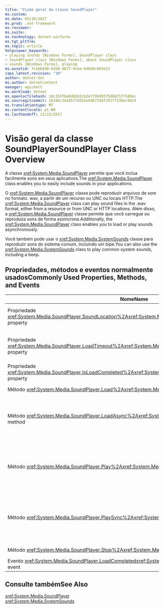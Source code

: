 ```yaml
---
title: "Visão geral da classe SoundPlayer"
ms.custom: 
ms.date: 03/30/2017
ms.prod: .net-framework
ms.reviewer: 
ms.suite: 
ms.technology: dotnet-winforms
ms.tgt_pltfrm: 
ms.topic: article
helpviewer_keywords:
- playing sounds [Windows Forms], SoundPlayer class
- SoundPlayer class [Windows Forms], about SoundPlayer class
- sounds [Windows Forms], playing
ms.assetid: fcebb938-62b9-4677-9cbe-6465bc863e22
caps.latest.revision: "10"
author: dotnet-bot
ms.author: dotnetcontent
manager: wpickett
ms.workload: dotnet
ms.openlocfilehash: 3dc355fbe0d8262cb24779b99375d6075f758bbc
ms.sourcegitcommit: 16186c34a957fdd52e5db7294f291f7530ac9d24
ms.translationtype: MT
ms.contentlocale: pt-BR
ms.lasthandoff: 12/22/2017
---
```

# <a name="soundplayer-class-overview"></a><span data-ttu-id="097c7-102">Visão geral da classe SoundPlayer</span><span class="sxs-lookup"><span data-stu-id="097c7-102">SoundPlayer Class Overview</span></span>
<span data-ttu-id="097c7-103">A classe <xref:System.Media.SoundPlayer> permite que você inclua facilmente sons em seus aplicativos.</span><span class="sxs-lookup"><span data-stu-id="097c7-103">The <xref:System.Media.SoundPlayer> class enables you to easily include sounds in your applications.</span></span>  
  
 <span data-ttu-id="097c7-104">O <xref:System.Media.SoundPlayer> classe pode reproduzir arquivos de som no formato. wav, a partir de um recurso ou UNC ou locais HTTP.</span><span class="sxs-lookup"><span data-stu-id="097c7-104">The <xref:System.Media.SoundPlayer> class can play sound files in the .wav format, either from a resource or from UNC or HTTP locations.</span></span> <span data-ttu-id="097c7-105">Além disso, a <xref:System.Media.SoundPlayer> classe permite que você carregue ou reproduza sons de forma assíncrona.</span><span class="sxs-lookup"><span data-stu-id="097c7-105">Additionally, the <xref:System.Media.SoundPlayer> class enables you to load or play sounds asynchronously.</span></span>  
  
 <span data-ttu-id="097c7-106">Você também pode usar o <xref:System.Media.SystemSounds> classe para reproduzir sons do sistema comum, incluindo um bipe.</span><span class="sxs-lookup"><span data-stu-id="097c7-106">You can also use the <xref:System.Media.SystemSounds> class to play common system sounds, including a beep.</span></span>  
  
## <a name="commonly-used-properties-methods-and-events"></a><span data-ttu-id="097c7-107">Propriedades, métodos e eventos normalmente usados</span><span class="sxs-lookup"><span data-stu-id="097c7-107">Commonly Used Properties, Methods, and Events</span></span>  
  
|<span data-ttu-id="097c7-108">Nome</span><span class="sxs-lookup"><span data-stu-id="097c7-108">Name</span></span>|<span data-ttu-id="097c7-109">Descrição</span><span class="sxs-lookup"><span data-stu-id="097c7-109">Description</span></span>|  
|----------|-----------------|  
|<span data-ttu-id="097c7-110">Propriedade <xref:System.Media.SoundPlayer.SoundLocation%2A></span><span class="sxs-lookup"><span data-stu-id="097c7-110"><xref:System.Media.SoundPlayer.SoundLocation%2A> property</span></span>|<span data-ttu-id="097c7-111">O caminho do arquivo ou o endereço Web do som.</span><span class="sxs-lookup"><span data-stu-id="097c7-111">The file path or Web address of the sound.</span></span> <span data-ttu-id="097c7-112">Os valores aceitáveis podem ser HTTP ou UNC.</span><span class="sxs-lookup"><span data-stu-id="097c7-112">Acceptable values can be UNC or HTTP.</span></span>|  
|<span data-ttu-id="097c7-113">Propriedade <xref:System.Media.SoundPlayer.LoadTimeout%2A></span><span class="sxs-lookup"><span data-stu-id="097c7-113"><xref:System.Media.SoundPlayer.LoadTimeout%2A> property</span></span>|<span data-ttu-id="097c7-114">O número de milissegundos que o programa irá esperar para carregar um som antes que ele gere uma exceção.</span><span class="sxs-lookup"><span data-stu-id="097c7-114">The number of milliseconds your program will wait to load a sound before it throws an exception.</span></span> <span data-ttu-id="097c7-115">O padrão é 10 segundos.</span><span class="sxs-lookup"><span data-stu-id="097c7-115">The default is 10 seconds.</span></span>|  
|<span data-ttu-id="097c7-116">Propriedade <xref:System.Media.SoundPlayer.IsLoadCompleted%2A></span><span class="sxs-lookup"><span data-stu-id="097c7-116"><xref:System.Media.SoundPlayer.IsLoadCompleted%2A> property</span></span>|<span data-ttu-id="097c7-117">Um valor booliano que indica se o som terminou de ser carregado.</span><span class="sxs-lookup"><span data-stu-id="097c7-117">A Boolean value indicating whether the sound has finished loading.</span></span>|  
|<span data-ttu-id="097c7-118">Método <xref:System.Media.SoundPlayer.Load%2A></span><span class="sxs-lookup"><span data-stu-id="097c7-118"><xref:System.Media.SoundPlayer.Load%2A> method</span></span>|<span data-ttu-id="097c7-119">Carrega um som de forma síncrona.</span><span class="sxs-lookup"><span data-stu-id="097c7-119">Loads a sound synchronously.</span></span>|  
|<span data-ttu-id="097c7-120">Método <xref:System.Media.SoundPlayer.LoadAsync%2A></span><span class="sxs-lookup"><span data-stu-id="097c7-120"><xref:System.Media.SoundPlayer.LoadAsync%2A> method</span></span>|<span data-ttu-id="097c7-121">Começa a carregar um som de forma assíncrona.</span><span class="sxs-lookup"><span data-stu-id="097c7-121">Begins to load a sound asynchronously.</span></span> <span data-ttu-id="097c7-122">Quando o carregamento for concluído, ele gera o <xref:System.Media.SoundPlayer.OnLoadCompleted%2A> evento.</span><span class="sxs-lookup"><span data-stu-id="097c7-122">When loading is complete, it raises the <xref:System.Media.SoundPlayer.OnLoadCompleted%2A> event.</span></span>|  
|<span data-ttu-id="097c7-123">Método <xref:System.Media.SoundPlayer.Play%2A></span><span class="sxs-lookup"><span data-stu-id="097c7-123"><xref:System.Media.SoundPlayer.Play%2A> method</span></span>|<span data-ttu-id="097c7-124">Toca o som especificado no <xref:System.Media.SoundPlayer.SoundLocation%2A> ou <xref:System.Media.SoundPlayer.Stream%2A> propriedade em um novo thread.</span><span class="sxs-lookup"><span data-stu-id="097c7-124">Plays the sound specified in the <xref:System.Media.SoundPlayer.SoundLocation%2A> or <xref:System.Media.SoundPlayer.Stream%2A> property in a new thread.</span></span>|  
|<span data-ttu-id="097c7-125">Método <xref:System.Media.SoundPlayer.PlaySync%2A></span><span class="sxs-lookup"><span data-stu-id="097c7-125"><xref:System.Media.SoundPlayer.PlaySync%2A> method</span></span>|<span data-ttu-id="097c7-126">Toca o som especificado no <xref:System.Media.SoundPlayer.SoundLocation%2A> ou <xref:System.Media.SoundPlayer.Stream%2A> propriedade no thread atual.</span><span class="sxs-lookup"><span data-stu-id="097c7-126">Plays the sound specified in the <xref:System.Media.SoundPlayer.SoundLocation%2A> or <xref:System.Media.SoundPlayer.Stream%2A> property in the current thread.</span></span>|  
|<span data-ttu-id="097c7-127">Método <xref:System.Media.SoundPlayer.Stop%2A></span><span class="sxs-lookup"><span data-stu-id="097c7-127"><xref:System.Media.SoundPlayer.Stop%2A> method</span></span>|<span data-ttu-id="097c7-128">Interrompe qualquer som que está em reprodução no momento.</span><span class="sxs-lookup"><span data-stu-id="097c7-128">Stops any sound currently playing.</span></span>|  
|<span data-ttu-id="097c7-129">Evento <xref:System.Media.SoundPlayer.LoadCompleted></span><span class="sxs-lookup"><span data-stu-id="097c7-129"><xref:System.Media.SoundPlayer.LoadCompleted> event</span></span>|<span data-ttu-id="097c7-130">Gerado depois que o carregamento de um som é tentado.</span><span class="sxs-lookup"><span data-stu-id="097c7-130">Raised after the load of a sound is attempted.</span></span>|  
  
## <a name="see-also"></a><span data-ttu-id="097c7-131">Consulte também</span><span class="sxs-lookup"><span data-stu-id="097c7-131">See Also</span></span>  
 <xref:System.Media.SoundPlayer>  
 <xref:System.Media.SystemSounds>
